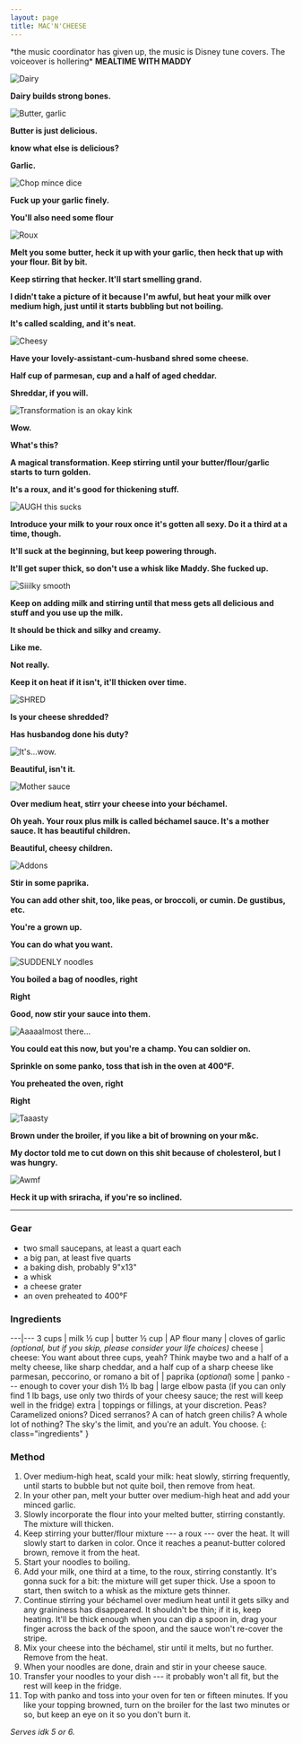 ```yaml
---
layout: page
title: MAC'N'CHEESE
---
```


<div class="hero">
    *the music coordinator has given up, the music is Disney tune covers. The voiceover is hollering* <strong>MEALTIME WITH MADDY</strong>
</div>

![Dairy](images/low-res/01.jpg)

**Dairy builds strong bones.**

![Butter, garlic](images/low-res/02.jpg)

**Butter is just delicious.**

**know what else is delicious?**

**Garlic.**

![Chop mince dice](images/low-res/03.jpg)

**Fuck up your garlic finely.**

**You'll also need some flour**

![Roux](images/low-res/04.jpg)

**Melt you some butter, heck it up with your garlic, then heck that up with your flour. Bit by bit.**

**Keep stirring that hecker. It'll start smelling grand.**

**I didn't take a picture of it because I'm awful, but heat your milk over medium high, just until it starts bubbling but not boiling.**

**It's called scalding, and it's neat.**

![Cheesy](images/low-res/05.jpg)

**Have your lovely-assistant-cum-husband shred some cheese.**

**Half cup of parmesan, cup and a half of aged cheddar.**

**Shreddar, if you will.**

![Transformation is an okay kink](images/low-res/06.jpg)

**Wow.**

**What's this?**

**A magical transformation. Keep stirring until your butter/flour/garlic starts to turn golden.**

**It's a roux, and it's good for thickening stuff.**

![AUGH this sucks](images/low-res/07.jpg)

**Introduce your milk to your roux once it's gotten all sexy. Do it a third at a time, though.**

**It'll suck at the beginning, but keep powering through.**

**It'll get super thick, so don't use a whisk like Maddy. She fucked up.**

![Siiilky smooth](images/low-res/08.jpg)

**Keep on adding milk and stirring until that mess gets all delicious and stuff and you use up the milk.**

**It should be thick and silky and creamy.**

**Like me.**

**Not really.**

**Keep it on heat if it isn't, it'll thicken over time.**

![SHRED](images/low-res/09.jpg)

**Is your cheese shredded?**

**Has husbandog done his duty?**

![It's...wow.](images/low-res/10.jpg)

**Beautiful, isn't it.**

![Mother sauce](images/low-res/11.jpg)

**Over medium heat, stirr your cheese into your béchamel.**

**Oh yeah. Your roux plus milk is called béchamel sauce. It's a mother sauce. It has beautiful children.**

**Beautiful, cheesy children.**

![Addons](images/low-res/12.jpg)

**Stir in some paprika.**

**You can add other shit, too, like peas, or broccoli, or cumin. De gustibus, etc.**

**You're a grown up.**

**You can do what you want.**

![SUDDENLY noodles](images/low-res/13.jpg)

**You boiled a bag of noodles, right**

**Right**

**Good, now stir your sauce into them.**

![Aaaaalmost there...](images/low-res/14.jpg)

**You could eat this now, but you're a champ. You can soldier on.**

**Sprinkle on some panko, toss that ish in the oven at 400&deg;F.**

**You preheated the oven, right**

**Right**

![Taaasty](images/low-res/15.jpg)

**Brown under the broiler, if you like a bit of browning on your m&c.**

**My doctor told me to cut down on this shit because of cholesterol, but I was hungry.**

![Awmf](images/low-res/16.jpg)

**Heck it up with sriracha, if you're so inclined.**

-----

### Gear

* two small saucepans, at least a quart each
* a big pan, at least five quarts
* a baking dish, probably 9"x13"
* a whisk
* a cheese grater
* an oven preheated to 400&deg;F

### Ingredients

---|---
3 cups | milk
&frac12; cup | butter
&frac12; cup | AP flour
many | cloves of garlic *(optional, but if you skip, please consider your life choices)*
cheese | cheese: You want about three cups, yeah? Think maybe two and a half of a melty cheese, like sharp cheddar, and a half cup of a sharp cheese like parmesan, peccorino, or romano
a bit of | paprika (*optional*)
some | panko --- enough to cover your dish
1&frac12; lb bag | large elbow pasta (if you can only find 1 lb bags, use only two thirds of your cheesy sauce; the rest will keep well in the fridge)
extra | toppings or fillings, at your discretion. Peas? Caramelized onions? Diced serranos? A can of hatch green chilis? A whole lot of nothing? The sky's the limit, and you're an adult. You choose.
{: class="ingredients" }

### Method
1. Over medium-high heat, scald your milk: heat slowly, stirring frequently, until starts to bubble but not quite boil, then remove from heat.
2. In your other pan, melt your butter over medium-high heat and add your minced garlic.
3. Slowly incorporate the flour into your melted butter, stirring constantly. The mixture will thicken.
4. Keep stirring your butter/flour mixture --- a roux --- over the heat. It will slowly start to darken in color. Once it reaches a peanut-butter colored brown, remove it from the heat.
5. Start your noodles to boiling.
6. Add your milk, one third at a time, to the roux, stirring constantly. It's gonna suck for a bit: the mixture will get super thick. Use a spoon to start, then switch to a whisk as the mixture gets thinner.
7. Continue stirring your béchamel over medium heat until it gets silky and any graininess has disappeared. It shouldn't be thin; if it is, keep heating. It'll be thick enough when you can dip a spoon in, drag your finger across the back of the spoon, and the sauce won't re-cover the stripe.
8. Mix your cheese into the béchamel, stir until it melts, but no further. Remove from the heat.
9. When your noodles are done, drain and stir in your cheese sauce.
10. Transfer your noodles to your dish --- it probably won't all fit, but the rest will keep in the fridge.
11. Top with panko and toss into your oven for ten or fifteen minutes. If you like your topping browned, turn on the broiler for the last two minutes or so, but keep an eye on it so you don't burn it.

*Serves idk 5 or 6.*
